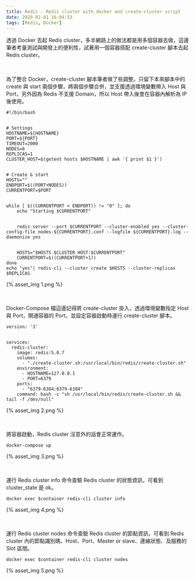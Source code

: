 ```yaml
---
title: Redis - Redis cluster with docker and create-cluster script
date: 2020-02-01 16:04:53
tags: [Redis, Docker]
---
```


透過 Docker 去起 Redis cluster，多半網路上的做法都是用多個容器去做，這邊筆者考量測試與開發上的便利性，試著用一個容器搭配 create-cluster 腳本去起 Redis cluster。  

<!-- More -->

</br>


為了整合 Docker，create-cluster 腳本筆者做了些調整。只留下本來腳本中的 create 與 start 兩個步驟，將兩個步驟合併，並支援透過環境變數帶入 Host 與 Port，另外因為 Redis 不支援 Domain，所以 Host 帶入後會在容器內解析為 IP 後使用。  

```
#!/bin/bash


# Settings
HOSTNAME=${HOSTNAME}
PORT=${PORT}
TIMEOUT=2000
NODES=6
REPLICAS=1
CLUSTER_HOST=$(getent hosts $HOSTNAME | awk '{ print $1 }')


# Create & start
HOSTS=""
ENDPORT=$((PORT+NODES))
CURRENTPORT=$PORT


while [ $((CURRENTPORT < ENDPORT)) != "0" ]; do
    echo "Starting $CURRENTPORT"


    redis-server --port $CURRENTPORT --cluster-enabled yes --cluster-config-file nodes-${CURRENTPORT}.conf --logfile ${CURRENTPORT}.log --daemonize yes


    HOSTS="$HOSTS $CLUSTER_HOST:$CURRENTPORT"
    CURRENTPORT=$((CURRENTPORT+1))
done
echo "yes"| redis-cli --cluster create $HOSTS --cluster-replicas $REPLICAS
```

{% asset_img 1.png %}

</br>


Docker-Compose 檔這邊記得將 create-cluster 掛入，透過環境變數指定 Host 與 Port，開通容器的 Port，並設定容器啟動時運行 create-cluster 腳本。  

```
version: '3'


services:
  redis-cluster:
    image: redis:5.0.7
    volumes:
      - "./create-cluster.sh:/usr/local/bin/redis/create-cluster.sh"
    environment:
      - HOSTNAME=127.0.0.1
      - PORT=6379
    ports:
      - "6379-6384:6379-6384"
    command: bash -c "sh /usr/local/bin/redis/create-cluster.sh && tail -f /dev/null"
```

{% asset_img 2.png %}

</br>


將容器啟動，Redis cluster 沒意外的話會正常運作。  

    docker-compose up

{% asset_img 3.png %}

</br>


運行 Redis cluster info 命令查驗 Redis cluster 的狀態資訊，可看到 cluster_state 是 ok。  

    docker exec $container redis-cli cluster info

{% asset_img 4.png %}

</br>


運行 Redis cluster nodes 命令查驗 Redis cluster 的節點資訊，可看到 Redis cluster 內的節點識別碼、Host、Port、Master or slave、連線狀態、及服務的 Slot 區間。  

    docker exec $container redis-cli cluster nodes

{% asset_img 5.png %}
